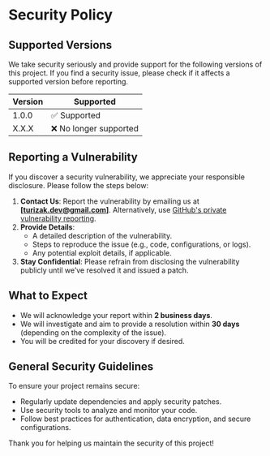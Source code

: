 # Security Policy

## Supported Versions

We take security seriously and provide support for the following versions of this project. If you find a security issue, please check if it affects a supported version before reporting.

| Version | Supported          |
| ------- | ------------------ |
| 1.0.0   | ✅ Supported       |
| X.X.X   | ❌ No longer supported |

## Reporting a Vulnerability

If you discover a security vulnerability, we appreciate your responsible disclosure. Please follow the steps below:

1. **Contact Us**: Report the vulnerability by emailing us at **[turizak.dev@gmail.com]**. Alternatively, use [GitHub's private vulnerability reporting](https://docs.github.com/en/code-security/security-advisories/creating-a-security-advisory).
2. **Provide Details**:
   - A detailed description of the vulnerability.
   - Steps to reproduce the issue (e.g., code, configurations, or logs).
   - Any potential exploit details, if applicable.
3. **Stay Confidential**: Please refrain from disclosing the vulnerability publicly until we’ve resolved it and issued a patch.

## What to Expect

- We will acknowledge your report within **2 business days**.
- We will investigate and aim to provide a resolution within **30 days** (depending on the complexity of the issue).
- You will be credited for your discovery if desired.

## General Security Guidelines

To ensure your project remains secure:
- Regularly update dependencies and apply security patches.
- Use security tools to analyze and monitor your code.
- Follow best practices for authentication, data encryption, and secure configurations.

Thank you for helping us maintain the security of this project!
